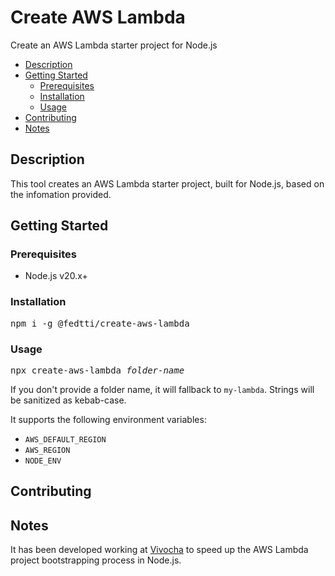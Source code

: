 # Create AWS Lambda

Create an AWS Lambda starter project for Node.js

- [Description](#description)
- [Getting Started](#getting-started)
  - [Prerequisites](#prerequisites)
  - [Installation](#installation)
  - [Usage](#usage)
- [Contributing](#contributing)
- [Notes](#notes)

## Description

This tool creates an AWS Lambda starter project, built for Node.js, based on the infomation provided.

## Getting Started

### Prerequisites

- Node.js v20.x+

### Installation

<pre lang="bash">
npm i -g @fedtti/create-aws-lambda
</pre>

### Usage

<pre lang="bash">
npx create-aws-lambda <em>folder-name</em>
</pre>

If you don't provide a folder name, it will fallback to `my-lambda`. Strings will be sanitized as kebab-case.

It supports the following environment variables:
- `AWS_DEFAULT_REGION`
- `AWS_REGION`
- `NODE_ENV`

## Contributing

## Notes

It has been developed working at [Vivocha](https://www.vivocha.com/) to speed up the AWS Lambda project bootstrapping process in Node.js.
